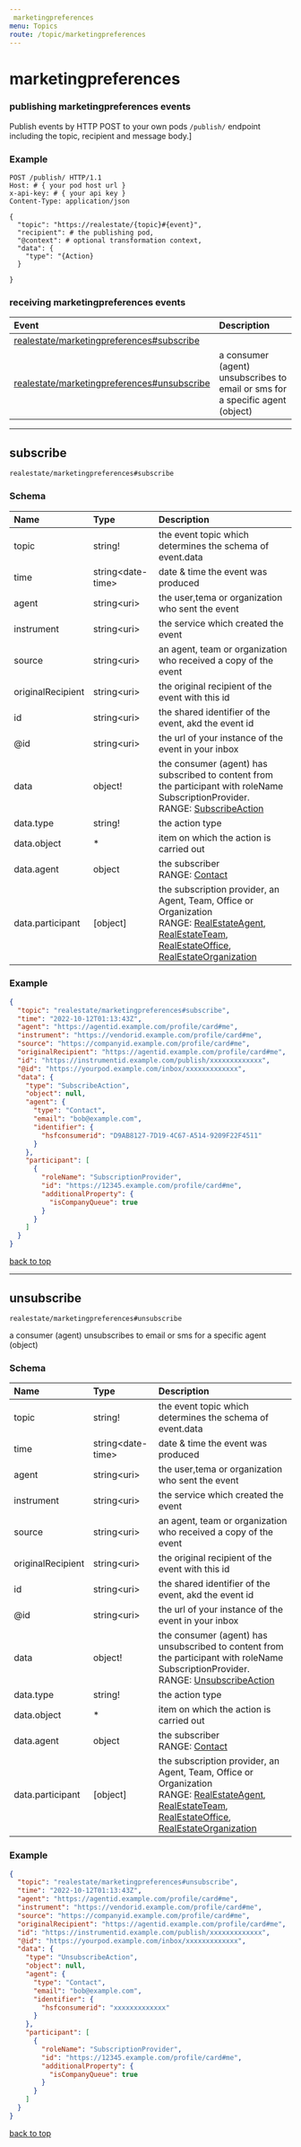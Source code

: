 ```yaml
---
 marketingpreferences
menu: Topics
route: /topic/marketingpreferences
---
```


# marketingpreferences



### publishing marketingpreferences events
Publish events by HTTP POST to your own pods `/publish/` endpoint including the topic, recipient and message body.]



### Example
```http
POST /publish/ HTTP/1.1
Host: # { your pod host url }
x-api-key: # { your api key }
Content-Type: application/json

{
  "topic": "https://realestate/{topic}#{event}",
  "recipient": # the publishing pod,
  "@context": # optional transformation context,
  "data": {
    "type": "{Action}
  }

}
```


### receiving marketingpreferences events

| Event | Description |
| :---- | :---------- |
| [realestate/marketingpreferences#subscribe](#subscribe) |  |
| [realestate/marketingpreferences#unsubscribe](#unsubscribe) | a consumer (agent) unsubscribes to email or sms for a specific agent (object) |


---
## subscribe
```
realestate/marketingpreferences#subscribe
```





### Schema
| Name | Type | Description |
|:-----| :--- | :---------- |
| topic | string! | the event topic which determines the schema of event.data  |
| time | string&lt;date-time&gt;  | date & time the event was produced  |
| agent | string&lt;uri&gt;  | the user,tema or organization who sent the event  |
| instrument | string&lt;uri&gt;  | the service which created the event  |
| source | string&lt;uri&gt;  | an agent, team or organization who received a copy of the event  |
| originalRecipient | string&lt;uri&gt;  | the original recipient of the event with this id  |
| id | string&lt;uri&gt;  | the shared identifier of the event, akd the event id  |
| @id | string&lt;uri&gt;  | the url of your instance of the event in your inbox  |
| data | object! | the consumer (agent) has subscribed to content from the participant with roleName SubscriptionProvider. <br/>RANGE: [SubscribeAction](/types/SubscribeAction) |
| data.type | string! | the action type  |
| data.object | * | item on which the action is carried out  |
| data.agent | object | the subscriber <br/>RANGE: [Contact](/types/Contact) |
| data.participant | [object] | the subscription provider, an Agent, Team, Office or Organization <br/>RANGE: [RealEstateAgent](/types/RealEstateAgent), [RealEstateTeam](/types/RealEstateTeam), [RealEstateOffice](/types/RealEstateOffice), [RealEstateOrganization](/types/RealEstateOrganization) |

### Example
```json
{
  "topic": "realestate/marketingpreferences#subscribe",
  "time": "2022-10-12T01:13:43Z",
  "agent": "https://agentid.example.com/profile/card#me",
  "instrument": "https://vendorid.example.com/profile/card#me",
  "source": "https://companyid.example.com/profile/card#me",
  "originalRecipient": "https://agentid.example.com/profile/card#me",
  "id": "https://instrumentid.example.com/publish/xxxxxxxxxxxxx",
  "@id": "https://yourpod.example.com/inbox/xxxxxxxxxxxxx",
  "data": {
    "type": "SubscribeAction",
    "object": null,
    "agent": {
      "type": "Contact",
      "email": "bob@example.com",
      "identifier": {
        "hsfconsumerid": "D9AB8127-7D19-4C67-A514-9209F22F4511"
      }
    },
    "participant": [
      {
        "roleName": "SubscriptionProvider",
        "id": "https://12345.example.com/profile/card#me",
        "additionalProperty": {
          "isCompanyQueue": true
        }
      }
    ]
  }
}
```


[back to top](#)

---
## unsubscribe
```
realestate/marketingpreferences#unsubscribe
```

a consumer (agent) unsubscribes to email or sms for a specific agent (object)



### Schema
| Name | Type | Description |
|:-----| :--- | :---------- |
| topic | string! | the event topic which determines the schema of event.data  |
| time | string&lt;date-time&gt;  | date & time the event was produced  |
| agent | string&lt;uri&gt;  | the user,tema or organization who sent the event  |
| instrument | string&lt;uri&gt;  | the service which created the event  |
| source | string&lt;uri&gt;  | an agent, team or organization who received a copy of the event  |
| originalRecipient | string&lt;uri&gt;  | the original recipient of the event with this id  |
| id | string&lt;uri&gt;  | the shared identifier of the event, akd the event id  |
| @id | string&lt;uri&gt;  | the url of your instance of the event in your inbox  |
| data | object! | the consumer (agent) has unsubscribed to content from the participant with roleName SubscriptionProvider. <br/>RANGE: [UnsubscribeAction](/types/UnsubscribeAction) |
| data.type | string! | the action type  |
| data.object | * | item on which the action is carried out  |
| data.agent | object | the subscriber <br/>RANGE: [Contact](/types/Contact) |
| data.participant | [object] | the subscription provider, an Agent, Team, Office or Organization <br/>RANGE: [RealEstateAgent](/types/RealEstateAgent), [RealEstateTeam](/types/RealEstateTeam), [RealEstateOffice](/types/RealEstateOffice), [RealEstateOrganization](/types/RealEstateOrganization) |

### Example
```json
{
  "topic": "realestate/marketingpreferences#unsubscribe",
  "time": "2022-10-12T01:13:43Z",
  "agent": "https://agentid.example.com/profile/card#me",
  "instrument": "https://vendorid.example.com/profile/card#me",
  "source": "https://companyid.example.com/profile/card#me",
  "originalRecipient": "https://agentid.example.com/profile/card#me",
  "id": "https://instrumentid.example.com/publish/xxxxxxxxxxxxx",
  "@id": "https://yourpod.example.com/inbox/xxxxxxxxxxxxx",
  "data": {
    "type": "UnsubscribeAction",
    "object": null,
    "agent": {
      "type": "Contact",
      "email": "bob@example.com",
      "identifier": {
        "hsfconsumerid": "xxxxxxxxxxxxx"
      }
    },
    "participant": [
      {
        "roleName": "SubscriptionProvider",
        "id": "https://12345.example.com/profile/card#me",
        "additionalProperty": {
          "isCompanyQueue": true
        }
      }
    ]
  }
}
```


[back to top](#)

